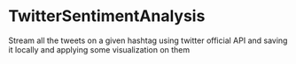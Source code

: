 # TwitterSentimentAnalysis
Stream all the tweets on a given hashtag using twitter official API and saving it locally and applying some visualization on them
